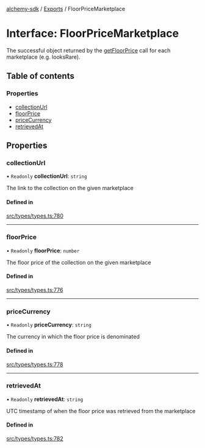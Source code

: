 [alchemy-sdk](../README.md) / [Exports](../modules.md) / FloorPriceMarketplace

# Interface: FloorPriceMarketplace

The successful object returned by the [getFloorPrice](../classes/NftNamespace.md#getfloorprice) call for each
marketplace (e.g. looksRare).

## Table of contents

### Properties

- [collectionUrl](FloorPriceMarketplace.md#collectionurl)
- [floorPrice](FloorPriceMarketplace.md#floorprice)
- [priceCurrency](FloorPriceMarketplace.md#pricecurrency)
- [retrievedAt](FloorPriceMarketplace.md#retrievedat)

## Properties

### collectionUrl

• `Readonly` **collectionUrl**: `string`

The link to the collection on the given marketplace

#### Defined in

[src/types/types.ts:780](https://github.com/alchemyplatform/alchemy-sdk-js/blob/30d9ef5/src/types/types.ts#L780)

___

### floorPrice

• `Readonly` **floorPrice**: `number`

The floor price of the collection on the given marketplace

#### Defined in

[src/types/types.ts:776](https://github.com/alchemyplatform/alchemy-sdk-js/blob/30d9ef5/src/types/types.ts#L776)

___

### priceCurrency

• `Readonly` **priceCurrency**: `string`

The currency in which the floor price is denominated

#### Defined in

[src/types/types.ts:778](https://github.com/alchemyplatform/alchemy-sdk-js/blob/30d9ef5/src/types/types.ts#L778)

___

### retrievedAt

• `Readonly` **retrievedAt**: `string`

UTC timestamp of when the floor price was retrieved from the marketplace

#### Defined in

[src/types/types.ts:782](https://github.com/alchemyplatform/alchemy-sdk-js/blob/30d9ef5/src/types/types.ts#L782)
